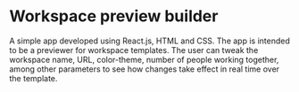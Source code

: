 # Workspace preview builder
A simple app developed using React.js, HTML and CSS. The app is intended to be a previewer for workspace templates. The user can tweak the workspace name, URL, color-theme, number of people working together, among other parameters to see how changes take effect in real time over the template. 
